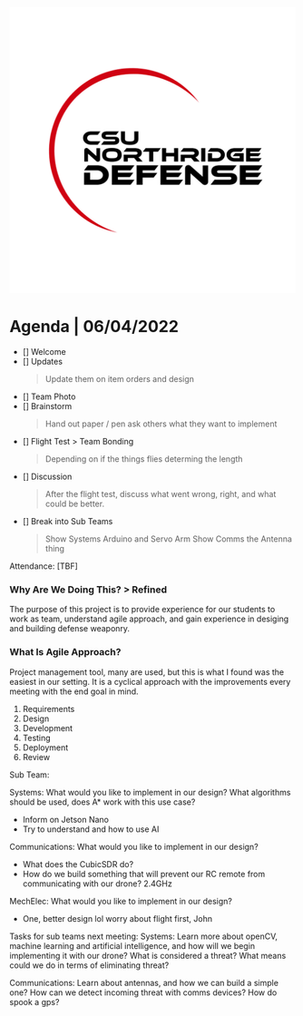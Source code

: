 ![CSUN Defense](/imgs/csundefense.png)
# Agenda | 06/04/2022
- [] Welcome
- [] Updates 
    >   Update them on item orders and design 
- [] Team Photo  
- [] Brainstorm 
    > Hand out paper / pen ask others what they want to implement 
- [] Flight Test > Team Bonding
    > Depending on if the things flies determing the length
- [] Discussion 
    > After the flight test, discuss what went wrong, right, and what could be better.
- [] Break into Sub Teams
    > Show Systems Arduino and Servo Arm
    > Show Comms the Antenna thing

Attendance: [TBF]

### Why Are We Doing This? > Refined
The purpose of this project is to provide experience for our students to work as team, understand agile approach, and gain experience in desiging and building defense weaponry. 


### What Is Agile Approach?
Project management tool, many are used, but this is what I found was the easiest in our setting. It is a cyclical approach with the improvements every meeting with the end goal in mind.

1. Requirements
2. Design
3. Development
4. Testing
5. Deployment
6. Review

Sub Team:

Systems: 
What would you like to implement in our design? What algorithms should be used, does A* work with this use case?
* Inform on Jetson Nano 
* Try to understand and how to use AI

Communications: 
What would you like to implement in our design?
* What does the CubicSDR do?
* How do we build something that will prevent our RC remote from communicating with our drone? 2.4GHz 

MechElec:
What would you like to implement in our design?
* One, better design lol worry about flight first, John



Tasks for sub teams next meeting:
Systems: 
Learn more about openCV, machine learning and artificial intelligence, and how will we begin implementing it with our drone? 
What is considered a threat?
What means could we do in terms of eliminating threat?

Communications:
Learn about antennas, and how we can build a simple one? 
How can we detect incoming threat with comms devices?
How do spook a gps?


